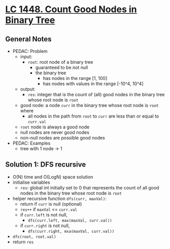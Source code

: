 # [LC 1448. Count Good Nodes in Binary Tree](https://leetcode.com/problems/count-good-nodes-in-binary-tree/description/)

## General Notes

- PEDAC: Problem
  - input:
    - `root`: root node of a binary tree
      - guaranteed to be not null
      - the binary tree
        - has nodes in the range \[1, 100]
        - has nodes with values in the range \[-10^4, 10^4]
  - output:
    - `res`: integer that is the count of (all) good nodes in the binary tree whose root node is `root`
  - good node: a node `curr` in the binary tree whose root node is `root` where
    - all nodes in the path from `root` to `curr` are less than or equal to `curr.val`
  - `root` node is always a good node
  - null nodes are never good nodes
  - non-null nodes are possible good nodes
- PEDAC: Examples
  - tree with 1 node -> 1

## Solution 1: DFS recursive

- O(N) time and O(LogN) space solution
- initialise variables
  - `res`: global int initially set to 0 that represents the count of all good nodes in the binary tree whose root node is `root`
- helper recursive function `dfs(curr, maxVal)`:
  - return if `curr` is null (optional)
  - `res++` if `maxVal` <= `curr.val`
  - if `curr.left` is not null,
    - `dfs(curr.left, max(maxVal, curr.val))`
  - if `curr.right` is not null,
    - `dfs(curr.right, mxa(maxVal, curr.val))`
- `dfs(root, root.val)`
- return `res`
